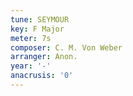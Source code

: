```yaml
---
tune: SEYMOUR
key: F Major
meter: 7s
composer: C. M. Von Weber
arranger: Anon.
year: '-'
anacrusis: '0'
---
```

